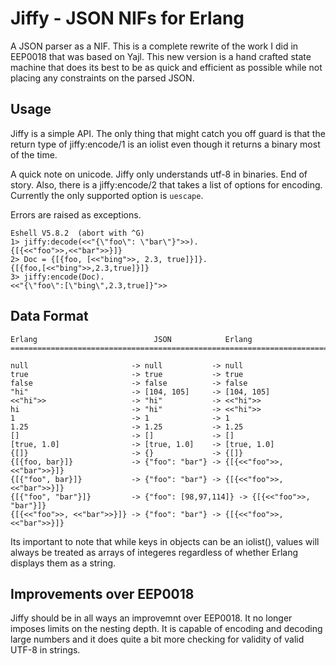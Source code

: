 Jiffy - JSON NIFs for Erlang
============================

A JSON parser as a NIF. This is a complete rewrite of the work I did
in EEP0018 that was based on Yajl. This new version is a hand crafted
state machine that does its best to be as quick and efficient as
possible while not placing any constraints on the parsed JSON.

Usage
-----

Jiffy is a simple API. The only thing that might catch you off guard
is that the return type of jiffy:encode/1 is an iolist even though it
returns a binary most of the time.

A quick note on unicode. Jiffy only understands utf-8 in binaries. End
of story. Also, there is a jiffy:encode/2 that takes a list of options
for encoding. Currently the only supported option is `uescape`.

Errors are raised as exceptions.

    Eshell V5.8.2  (abort with ^G)
    1> jiffy:decode(<<"{\"foo\": \"bar\"}">>).
    {[{<<"foo">>,<<"bar">>}]}
    2> Doc = {[{foo, [<<"bing">>, 2.3, true]}]}.
    {[{foo,[<<"bing">>,2.3,true]}]}
    3> jiffy:encode(Doc).
    <<"{\"foo\":[\"bing\",2.3,true]}">>


Data Format
-----------

    Erlang                          JSON            Erlang
    ==========================================================================

    null                       -> null           -> null
    true                       -> true           -> true
    false                      -> false          -> false
    "hi"                       -> [104, 105]     -> [104, 105]
    <<"hi">>                   -> "hi"           -> <<"hi">>
    hi                         -> "hi"           -> <<"hi">>
    1                          -> 1              -> 1
    1.25                       -> 1.25           -> 1.25
    []                         -> []             -> []
    [true, 1.0]                -> [true, 1.0]    -> [true, 1.0]
    {[]}                       -> {}             -> {[]}
    {[{foo, bar}]}             -> {"foo": "bar"} -> {[{<<"foo">>, <<"bar">>}]}
    {[{"foo", bar}]}           -> {"foo": "bar"} -> {[{<<"foo">>, <<"bar">>}]}
    {[{"foo", "bar"}]}         -> {"foo": [98,97,114]} -> {[{<<"foo">>, "bar"}]}
    {[{<<"foo">>, <<"bar">>}]} -> {"foo": "bar"} -> {[{<<"foo">>, <<"bar">>}]}

Its important to note that while keys in objects can be an iolist(),
values will always be treated as arrays of integeres regardless of
whether Erlang displays them as a string.

Improvements over EEP0018
-------------------------

Jiffy should be in all ways an improvemnt over EEP0018. It no longer
imposes limits on the nesting depth. It is capable of encoding and
decoding large numbers and it does quite a bit more checking for validity
of valid UTF-8 in strings.

